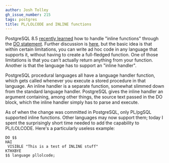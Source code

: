 ```yaml
---
author: Josh Tolley
gh_issue_number: 215
tags: postgres
title: PL/LOLCODE and INLINE functions
---
```




PostgreSQL 8.5 [recently learned](http://archives.postgresql.org/pgsql-committers/2009-09/msg00201.php) how to handle "inline functions" through the [DO statement](http://developer.postgresql.org/pgdocs/postgres/sql-do.html). Further discussion is [here](http://www.depesz.com/index.php/2009/11/01/waiting-for-8-5-do/), but the basic idea is that within certain limitations, you can write ad hoc code in any language that supports it, without having to create a full-fledged function. One of those limitations is that you can't actually return anything from your function. Another is that the language has to support an "inline handler".

PostgreSQL procedural languages all have a language handler function, which gets called whenever you execute a stored procedure in that language. An inline handler is a separate function, somewhat slimmed down from the standard language handler. PostgreSQL gives the inline handler an argument containing, among other things, the source text passed in the DO block, which the inline handler simply has to parse and execute.

As of when the change was committed in PostgreSQL, only PL/pgSQL supported inline functions. Other languages may now support them; today I spent the surprisingly short time needed to add the capability to PL/LOLCODE. Here's a particularly useless example:

```nohighlight
DO $$
HAI
 VISIBLE "This is a test of INLINE stuff"
KTHXBYE
$$ language pllolcode;
```

